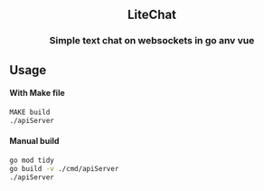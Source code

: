 

<h2 align="center">LiteChat</h3>


<h3 align="center">

Simple text chat on websockets in go anv vue

</h3>



##  Usage

#### With Make file

``` bash
MAKE build
./apiServer  
```
#### Manual build

``` bash
go mod tidy
go build -v ./cmd/apiServer
./apiServer
```

